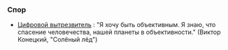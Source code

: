 ### Спор
- [Цифровой вытрезвитель](https://habr.com/ru/articles/654699/) : "Я хочу быть объективным. Я знаю, что спасение человечества, нашей планеты в объективности." (Виктор Конецкий, "Солёный лёд")
